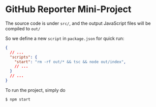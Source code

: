 # GitHub Reporter Mini-Project

The source code is under `src/`, and the output JavaScript files will be compiled to `out/`

So we define a new `script` in `package.json` for quick run:

```json
{
  // ...
  "scripts": {
    "start": "rm -rf out/* && tsc && node out/index",
    // ...
  }
  // ...
}
```

To run the project, simply do

```shell
$ npm start
```

